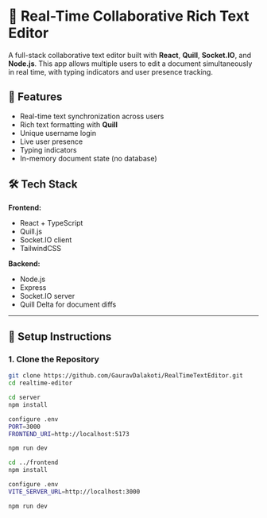 # 📝 Real-Time Collaborative Rich Text Editor

A full-stack collaborative text editor built with **React**, **Quill**, **Socket.IO**, and **Node.js**. This app allows multiple users to edit a document simultaneously in real time, with typing indicators and user presence tracking.

## 🚀 Features

- Real-time text synchronization across users
- Rich text formatting with **Quill**
- Unique username login
- Live user presence
- Typing indicators
- In-memory document state (no database)

## 🛠️ Tech Stack

**Frontend:**
- React + TypeScript
- Quill.js
- Socket.IO client
- TailwindCSS

**Backend:**
- Node.js
- Express
- Socket.IO server
- Quill Delta for document diffs

---

## 🔧 Setup Instructions

### 1. Clone the Repository

```bash
git clone https://github.com/GauravDalakoti/RealTimeTextEditor.git
cd realtime-editor

cd server
npm install

configure .env
PORT=3000
FRONTEND_URI=http://localhost:5173

npm run dev

cd ../frontend
npm install

configure .env
VITE_SERVER_URL=http://localhost:3000

npm run dev




